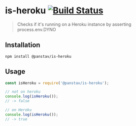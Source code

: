 # is-heroku [![Build Status](https://travis-ci.org/panstav/is-heroku.svg?branch=master)](https://travis-ci.org/panstav/is-heroku)

> Checks if it's running on a Heroku instance by asserting process.env.DYNO

## Installation

    npm install @panstav/is-heroku

## Usage

```js
const isHeroku = require('@panstav/is-heroku');

// not on heroku
console.log(isHeroku());
// -> false

// on Heroku
console.log(isHeroku());
// -> true
```